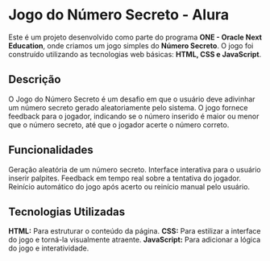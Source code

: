 # Jogo do Número Secreto - Alura

Este é um projeto desenvolvido como parte do programa **ONE - Oracle Next Education**, onde criamos um jogo simples do **Número Secreto**. O jogo foi construído utilizando as tecnologias web básicas: **HTML, CSS e JavaScript**.

## Descrição
O Jogo do Número Secreto é um desafio em que o usuário deve adivinhar um número secreto gerado aleatoriamente pelo sistema. O jogo fornece feedback para o jogador, indicando se o número inserido é maior ou menor que o número secreto, até que o jogador acerte o número correto.

## Funcionalidades
Geração aleatória de um número secreto.
Interface interativa para o usuário inserir palpites.
Feedback em tempo real sobre a tentativa do jogador.
Reinício automático do jogo após acerto ou reinício manual pelo usuário.

## Tecnologias Utilizadas
**HTML:** Para estruturar o conteúdo da página.
**CSS:** Para estilizar a interface do jogo e torná-la visualmente atraente.
**JavaScript:** Para adicionar a lógica do jogo e interatividade.
